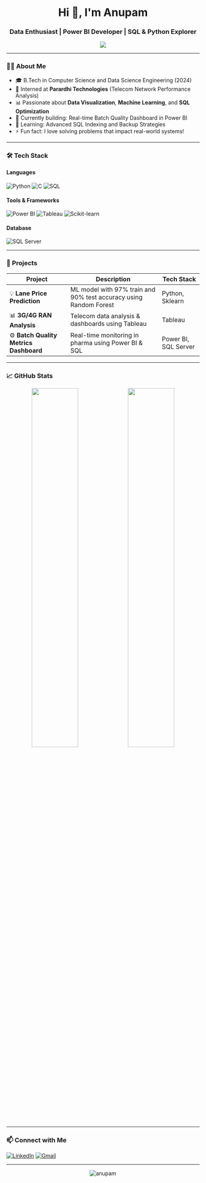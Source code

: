 <!-- GitHub Profile README for Anupam -->

<h1 align="center">Hi 👋, I'm Anupam</h1>
<h3 align="center">Data Enthusiast | Power BI Developer | SQL & Python Explorer</h3>

<p align="center">
  <img src="https://capsule-render.vercel.app/api?type=waving&color=0:3BB9FF,100:1A1A1A&height=100&section=header&text=TURNING+RAW+DATA+INTO+ACTIONABLE+INSIGHT&fontColor=ffffff&fontSize=20" />
</p>

---

### 👨‍💻 About Me

- 🎓 B.Tech in Computer Science and Data Science Engineering (2024)
- 💼 Interned at **Parardhi Technologies** (Telecom Network Performance Analysis)
- 📊 Passionate about **Data Visualization**, **Machine Learning**, and **SQL Optimization**
- 🔭 Currently building: Real-time Batch Quality Dashboard in Power BI
- 🌱 Learning: Advanced SQL Indexing and Backup Strategies
- ⚡ Fun fact: I love solving problems that impact real-world systems!

---

### 🛠️ Tech Stack

#### Languages  
![Python](https://img.shields.io/badge/-Python-333333?style=for-the-badge&logo=python&logoColor=yellow)
![C](https://img.shields.io/badge/-C-333333?style=for-the-badge&logo=c&logoColor=blue)
![SQL](https://img.shields.io/badge/-SQL-333333?style=for-the-badge&logo=sqlite&logoColor=white)

#### Tools & Frameworks  
![Power BI](https://img.shields.io/badge/-Power%20BI-333333?style=for-the-badge&logo=powerbi&logoColor=yellow)
![Tableau](https://img.shields.io/badge/-Tableau-333333?style=for-the-badge&logo=tableau&logoColor=orange)
![Scikit-learn](https://img.shields.io/badge/-Scikit--learn-333333?style=for-the-badge&logo=scikit-learn&logoColor=orange)

#### Database  
![SQL Server](https://img.shields.io/badge/-SQL%20Server-333333?style=for-the-badge&logo=microsoft-sql-server&logoColor=red)

---

### 🚀 Projects

| Project | Description | Tech Stack |
|--------|-------------|------------|
| 💡 **Lane Price Prediction** | ML model with 97% train and 90% test accuracy using Random Forest | Python, Sklearn |
| 📊 **3G/4G RAN Analysis** | Telecom data analysis & dashboards using Tableau | Tableau |
| ⚙️ **Batch Quality Metrics Dashboard** | Real-time monitoring in pharma using Power BI & SQL | Power BI, SQL Server |

---

### 📈 GitHub Stats

<p align="center">
  <img src="https://github-readme-stats.vercel.app/api?username=anupam-github-id&show_icons=true&theme=radical" width="49%">
  <img src="https://github-readme-streak-stats.herokuapp.com/?user=anupam-github-id&theme=radical" width="49%">
</p>

---

### 📫 Connect with Me

[![LinkedIn](https://img.shields.io/badge/-LinkedIn-blue?style=for-the-badge&logo=Linkedin&logoColor=white)](https://www.linkedin.com/in/your-link/)
[![Gmail](https://img.shields.io/badge/-Email-c14438?style=for-the-badge&logo=Gmail&logoColor=white)](mailto:your-email@gmail.com)

---

<p align="center">
  <img src="https://komarev.com/ghpvc/?username=anupam-github-id&label=Profile%20Views&color=brightgreen&style=flat" alt="anupam" />
</p>
